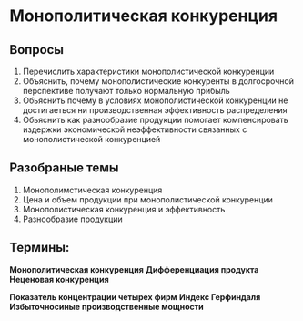 # Монополитическая конкуренция


## Вопросы
1. Перечислить характеристики  монополистической конкуренции
2. Объяснить, почему монополистические конкуренты в долгосрочной перспективе получают только нормальную прибыль
3. Обьяснить почему в условиях монополистической конкуренции не достигаеться ни производственная эффективность распределения 
4. Обьяснить как разнообразие продукции помогает компенсировать издержки экономической неэффективности связанных с монополистической конкуренцией 

## Разобраные темы 
1. Монополимстическая конкуренция 
2. Цена и объем продукции при монополистической конкуренции
3. Монополистическая конкуренция и эффективность 
4. Разнообразие продукции 
## Термины:

**Монополитическая конкуренция**
**Дифференциация продукта**
**Неценовая конкуренция**

**Показатель концентрации четырех фирм**
**Индекс Герфиндаля**
**Избыточносиные производственные мощности**